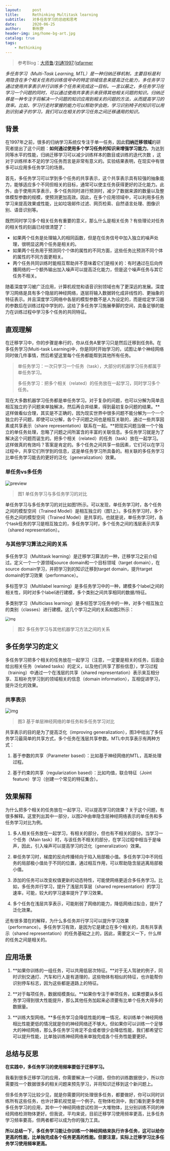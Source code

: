 ```yaml
---
layout:     post
title:      Rethinking Multitask learning
subtitle:   对多任务学习的总结和思考
date:       2020-06-25
author:     靳秋野
header-img: img/home-bg-art.jpg
catalog: true
tags:
    - Rethinking
---
```


> 参考Blog：[大师鲁](https://me.csdn.net/laolu1573)/[刘通1997](https://www.cnblogs.com/lau1997/)/[lqfarmer](https://www.zhihu.com/people/lqfarmer)

*多任务学习（Multi-Task Learning,  MTL）是一种归纳迁移机制，主要目标是利用隐含在多个相关任务的训练信号中的特定领域信息来提高泛化能力，多任务学习通过使用共享表示并行训练多个任务来完成这一目标。一言以蔽之，多任务学习在学习一个问题的同时，可以通过使用共享表示来获得其他相关问题的知识。归纳迁移是一种专注于将解决一个问题的知识应用到相关的问题的方法，从而提高学习的效率。比如，学习行走时掌握的能力可以帮助学会跑，学习识别椅子的知识可以用到识别桌子的学习，我们可以在相关的学习任务之间迁移通用的知识。*

## 背景

在1997年之前，很多的归纳学习系统仅专注于单一任务，因此**归纳迁移领域**的研究者提出了这个问题：**如何通过使用多个学习任务的知识来增强学习能力**。为达到同等水平的性能，归纳迁移学习可以减少训练样本的数目或训练的迭代次数 ，这对于训练样本不足的学习任务而言是非常有意义的。实验结果表明，在现实中有很多可以应用多任务学习的场景。

首先，多任务学习可以学到多个任务的共享表示，这个共享表示具有较强的抽象能力，能够适应多个不同但相关的目标，通常可以使主任务获得更好的泛化能力。此外，由于使用共享表示，多个任务同时进行预测时，减少了数据来源的数量以及整体模型参数的规模，使预测更加高效。因此，在多个应用领域中，可以利用多任务学习来提高效果或性能，比如垃圾邮件过滤、网页检索、自然语言处理、图像识别、语音识别等。

既然同时学习多个相关任务有重要的意义，那么什么是相关任务？有些理论对任务的相关性的刻画已经很清楚了：

- 如果两个任务是处理输入的相同函数，但是在任务信号中加入独立的噪声处理，很明显这两个任务是相关的。
- 如果两个任务用于预测同个个体的属性的不同方面，这些任务比预测不同个体的属性的不同方面更相关。
- 两个任务共同训练时能相互帮助并不意味着它们是相关的：有时通过在后向传播网络的一个额外输出加入噪声可以提高泛化能力，但是这个噪声任务与其它任务不相关。

随着深度学习被广泛应用，计算机视觉和语音识别领域也有了更深远的发展。深度学习网络是具有多个隐层的神经网络，逐层将输入数据转化成非线性的、更抽象的特征表示。并且深度学习网络中各层的模型参数不是人为设定的，而是给定学习器的参数后在训练过程中学到的，这给了多任务学习施展拳脚的空间，具备足够的能力在训练过程中学习多个任务的共同特征。

## 直观理解

在迁移学习中，你的步骤是串行的，你从任务A里学习只是然后迁移到任务B。在多任务学习(Muiti-task Learning)中，你是同时开始学习的，试图让单个神经网络同时做几件事情，然后希望这里每个任务都能帮到其他所有任务。

> 单任务学习：一次只学习一个任务（task），大部分的机器学习任务都属于单任务学习。
>
> 多任务学习：把多个相关（related）的任务放在一起学习，同时学习多个任务。

现在大多数机器学习任务都是单任务学习。对于复杂的问题，也可以分解为简单且相互独立的子问题来单独解决，然后再合并结果，得到最初复杂问题的结果。**这样做看似合理，其实是不正确的，因为现实世界中很多问题不能分解为一个一个独立的子问题，即使可以分解，各个子问题之间也是相互关联的，通过一些共享因素或共享表示（share  representation）联系在一起。**把现实问题当做一个个独立的单任务处理，忽略了问题之间所富含的丰富的关联信息。多任务学习就是为了解决这个问题而诞生的。把多个相关（related）的任务（task）放在一起学习。这样做真的有效吗？答案是肯定的。多个任务之间共享一些因素，它们可以在学习过程中，共享它们所学到的信息，这是单任务学习所具备的。相关联的多任务学习比单任务学习能去的更好的泛化（generalization）效果。

### 单任务vs多任务

![preview](https://pic3.zhimg.com/v2-9eed3a14f160f9562a37eafe82991b8e_r.jpg)

> 图1 单任务学习与多任务学习的对比

单任务学习与多任务学习的对比如图1所示。可以发现，单任务学习时，各个任务之间的模型空间（Trained Model）是相互独立的（图1上）。多任务学习时，多个任务之间的模型空间（Trained Model）是共享的。也就是说，单任务学习时，各个task任务的学习是相互独立的，多任务学习时，多个任务之间的浅层表示共享（shared representation）。

### 与其他学习算法之间的关系

多任务学习（Multitask learning）是迁移学习算法的一种，迁移学习之前介绍过。定义一个一个源领域source  domain和一个目标领域（target domain），在source domain学习，并把学习到的知识迁移到target  domain，提升target domain的学习效果（performance）。

多标签学习（Multilabel learning）是多任务学习中的一种，建模多个label之间的相关性，同时对多个label进行建模，多个类别之间共享相同的数据/特征。

多类别学习（Multiclass learning）是多标签学习任务中的一种，对多个相互独立的类别（classes）进行建模。这几个学习之间的关系如图2所示：

<img src="https://pic2.zhimg.com/80/v2-ac2579934ee805c8a7fbac8ff5cb3c31_720w.png" alt="img" style="zoom:80%;" />

> 图2 多任务学习与其他机器学习方法之间的关系

## 多任务学习的定义

多任务学习把多个相关的任务放在一起学习（注意，一定要是相关的任务，后面会给出相关任务（related  tasks）的定义，以及他们共享了那些信息），学习过程（training）中通过一个在浅层的共享（shared  representation）表示来互相分享、互相补充学习到的领域相关的信息（domain  information），互相促进学习，提升泛化的效果。

### 共享表示

<img src="https://pic2.zhimg.com/80/v2-2e2316ef5678c50b3b737335f5a0d7e9_720w.png" alt="img"  />

> 图3 基于单层神经网络的单任务和多任务学习对比

共享表示的目的是为了提高泛化（improving generalization），图3中给出了多任务学习最简单的共享方式，多个任务在浅层共享参数。MTL中共享表示有两种方式：

1. 基于参数的共享（Parameter based）：比如基于神经网络的MTL，高斯处理过程。

2. 基于约束的共享（regularization based）：比如均值，联合特征（Joint feature）学习（创建一个常见的特征集合）。

## 效果解释

为什么把多个相关的任务放在一起学习，可以提高学习的效果？关于这个问题，有很多解释。这里列出其中一部分，以图2中由单隐含层神经网络表示的单任务和多任务学习对比为例。

1. 多人相关任务放在一起学习，有相关的部分，但也有不相关的部分。当学习一个任务（Main task）时，与该任务不相关的部分，在学习过程中相当于是噪声，因此，引入噪声可以提高学习的泛化（generalization）效果。

2. 单任务学习时，梯度的反向传播倾向于陷入局部极小值。多任务学习中不同任务的局部极小值处于不同的位置，通过相互作用，可以帮助隐含层逃离局部极小值。

3. 添加的任务可以改变权值更新的动态特性，可能使网络更适合多任务学习。比如，多任务并行学习，提升了浅层共享层（shared representation）的学习速率，可能，较大的学习速率提升了学习效果。

4. 多个任务在浅层共享表示，可能削弱了网络的能力，降低网络过拟合，提升了泛化效果。


还有很多潜在的解释，为什么多任务并行学习可以提升学习效果（performance）。多任务学习有效，是因为它是建立在多个相关的，具有共享表示（shared representation）的任务基础之上的，因此，需要定义一下，什么样的任务之间是相关的。

## 应用场景

1. **如果你训练的一组任务，可以共用低层次特征。**对于无人驾驶的例子，同时识别交通灯、汽车和行人是有道理的，这些物体有相似的特征，也许能帮你识别停车标志，因为这些都是道路上的特征。

2. **对于每项任务，数据规模类似。**如果你专注于单项任务，如果想要从多任务学习得到很大性能提升，那么其他任务加起来必须要有比单个任务大得多的数据量。
3. **训练大型网络。**多任务学习会降低性能的唯一情况，和训练单个神经网络相比性能更低的情况就是你的神经网络还不够大。但如果你可以训练一个足够大的神经网络，那么多任务学习肯定不会或者很少会降低性能，我们都希望它可以提升性能，比单独训练神经网络来单独完成各个任务性能要更好。

## 总结与反思

**在实践中，多任务学习的使用频率要低于迁移学习。**

我看到很多迁移学习的应用，你需要解决一个问题，但你的训练数据很少，所以你需要找一个数据很多的相关问题来预先学习，并将知识迁移到这个新问题上。

但多任务学习比较少见，就是你需要同时处理很多任务，都要做好，你可以同时训练所有这些任务，也许计算机视觉是一个例子。在物体检测中，我们看到更多使用多任务学习的应用，其中一个神经网络尝试检测一大堆物体，比分别训练不同的神经网络检测物体更好。但我说，平均来说，目前迁移学习使用频率更高，比多任务学习频率要高，但两者都可以成为你的强力工具。

**所以总结一下，多任务学习能让你训练一个神经网络来执行许多任务，这可以给你更高的性能，比单独完成各个任务更高的性能。但要注意，实际上迁移学习比多任务学习使用频率更高。**
